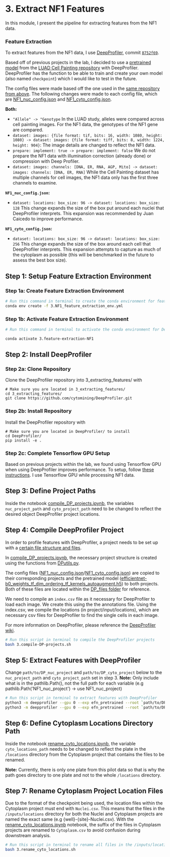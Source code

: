 # 3. Extract NF1 Features

In this module, I present the pipeline for extracting features from the NF1 data.

### Feature Extraction

To extract features from the NF1 data, I use [DeepProfiler](https://github.com/cytomining/DeepProfiler), commit [`8752f69`](https://github.com/cytomining/DeepProfiler/commit/8752f69686a0b0c53d4e829d598409506bac59f4).

Based off of previous projects in the lab, I decided to use a [pretrained model](https://github.com/broadinstitute/luad-cell-painting/tree/main/outputs/efn_pretrained/checkpoint) from the [LUAD Cell Painting repository](https://github.com/broadinstitute/luad-cell-painting) with DeepProfiler.
DeepProfiler has the function to be able to train and create your own model (also named `checkpoint`) which I would like to test in the future.

The config files were made based off the one used in the [same repository from above](https://github.com/broadinstitute/luad-cell-painting).
The following changes were made to each config file, which are [NF1_nuc_config.json](DP_files/NF1_nuc_config.json) and [NF1_cyto_config.json](DP_files/NF1_cyto_config.json).

**Both:**
- `"Allele" -> "Genotype` In the LUAD study, alleles were compared across cell painting images. 
For the NF1 data, the genotypes of the NF1 gene are compared.
- `dataset: images: {file format: tif, bits: 16, width: 1080, height: 1080} -> dataset: images: {file format: tiff, bits: 8, width: 1224, height: 904}`: The image details are changed to reflect the NF1 data.
- `prepare: implement: true -> prepare: implement: false` We do not prepare the NF1 data with illumination correction (already done) or compression with Deep Profiler.
- `dataset: images: channels: [DNA, ER, RNA, AGP, Mito] -> dataset: images: channels: [DNA, ER, RNA]` While the Cell Painting dataset has multiple channels for cell images, the NF1 data only has the first three channels to examine.

**`NF1_nuc_config.json`:**
- `dataset: locations: box_size: 96 -> dataset: locations: box_size: 128` This change expands the size of the box put around each nuclei that DeepProfiler interprets. 
This expansion was recommended by Juan Caicedo to improve performance.

**`NF1_cyto_config.json`:**
- `dataset: locations: box_size: 96 -> dataset: locations: box_size: 256` This change expands the size of the box around each cell that DeepProfiler interprets. 
This expansion attempts to capture as much of the cytoplasm as possible (this will be benchmarked in the future to assess the best box size).

## Step 1: Setup Feature Extraction Environment

### Step 1a: Create Feature Extraction Environment

```sh
# Run this command in terminal to create the conda environment for feature extraction
conda env create -f 3.NF1_feature_extraction_env.yml
```

### Step 1b: Activate Feature Extraction Environment

```sh
# Run this command in terminal to activate the conda environment for Deep Profiler feature extraction

conda activate 3.feature-extraction-NF1
```

## Step 2: Install DeepProfiler

### Step 2a: Clone Repository

Clone the DeepProfiler repository into 3_extracting_features/ with 

```console
# Make sure you are located in 3_extracting_features/
cd 3_extracting_features/
git clone https://github.com/cytomining/DeepProfiler.git
```

### Step 2b: Install Repository

Install the DeepProfiler repository with

```console
# Make sure you are located in DeepProfiler/ to install
cd DeepProfiler/
pip install -e .
```

### Step 2c: Complete Tensorflow GPU Setup

Based on previous projects within the lab, we found using Tensorflow GPU when using DeepProfiler improves performance. 
To setup, follow [these instructions](https://www.tensorflow.org/install/pip#3_gpu_setup).
I use Tensorflow GPU while processing NF1 data.

## Step 3: Define Project Paths

Inside the notebook [compile_DP_projects.ipynb](compile_DP_projects.ipynb), the variables `nuc_project_path` and `cyto_project_path` need to be changed to reflect the desired object DeepProfiler project locations.

## Step 4: Compile DeepProfiler Project

In order to profile features with DeepProfiler, a project needs to be set up with a [certain file structure and files](https://github.com/cytomining/DeepProfiler/wiki/2.-Project-structure).

In [compile_DP_projects.ipynb](compile_DP_projects.ipynb), the necessary project structure is created using the functions from [DPutils.py](DPutils.py).

The config files ([NF1_nuc_config.json](DP_files/NF1_nuc_config.json)/[NF1_cyto_config.json](DP_files/NF1_cyto_config.json)) are copied to their corresponding projects and the pretrained model ([efficientnet-b0_weights_tf_dim_ordering_tf_kernels_autoaugment.h5](DP_files/efficientnet-b0_weights_tf_dim_ordering_tf_kernels_autoaugment.h5)) to both projects.
Both of these files are located within the [DP_files folder](DP_files/) for reference.

We need to compile an `index.csv` file as it necessary for DeepProfiler to load each image.
We create this using the the annotations file.
Using the index.csv, we compile the locations (in project/input/locations), which are necessary csv files for DeepProfiler to find the single cells in each image.

For more information on DeepProfiler, please reference the [DeepProfiler wiki](https://github.com/cytomining/DeepProfiler/wiki/2.-Project-structure).

```bash
# Run this script in terminal to compile the DeepProfiler projects
bash 3.compile-DP-projects.sh
```

## Step 5: Extract Features with DeepProfiler

Change `path/to/DP_nuc_project` and `path/to/DP_cyto_project` below to the `nuc_project_path` and `cyto_project_path` set in step 3.
**Note:** Only include what is in the pathlib.Path(), not the full path for each variable (e.g pathlib.Path('NF1_nuc_project') -> use NF1_nuc_project)

```sh
# Run this script in terminal to extract features with DeepProfiler
python3 -m deepprofiler --gpu 0 --exp efn_pretrained --root `path/to/DP_nuc_project` --config NF1_nuc_config.json profile
python3 -m deepprofiler --gpu 0 --exp efn_pretrained --root `path/to/DP_cyto_project` --config NF1_cyto_config.json profile
```

## Step 6: Define Cytoplasm Locations Directory Path

Inside the notebook [rename_cyto_locations.ipynb](rename_cyto_locations.ipynb), the variable `cyto_locations_path` needs to be changed to reflect the plate in the `/locations` directory from the Cytoplasm project that contains the files to be renamed.

**Note:** Currently, there is only one plate from this pilot data so that is why the path goes directory to one plate and not to the whole `/locations` directory.

## Step 7: Rename Cytoplasm Project Location Files

Due to the format of the checkpoint being used, the location files within the Cytoplasm project must end with `Nuclei.csv`. 
This means that the files in the `/inputs/locations` directory for both the Nuclei and Cytoplasm projects are named the exact same (e.g {well}-{site}-Nuclei.csv).
With the [rename_cyto_locations.ipynb](rename_cyto_locations.ipynb) notebook, the suffix of the files in Cytoplasm projects are renamed to `Cytoplasm.csv` to avoid confusion during downstream analysis. 

```bash
# Run this script in terminal to rename all files in the /inputs/locations/ directory for the Cytoplasm Project
bash 3.rename_cyto_locations.sh
```